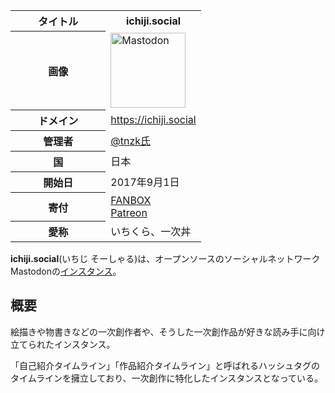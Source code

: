 <div>

<table>
<colgroup>
<col style="width: 50%" />
<col style="width: 50%" />
</colgroup>
<tbody>
<tr class="header">
<th>タイトル</th>
<th><strong>ichiji.social</strong></th>
</tr>

<tr class="odd">
<th>画像</th>
<td><a href="/%E3%83%95%E3%82%A1%E3%82%A4%E3%83%AB:Mastodon_logo.png" title="Mastodon"><img src="/images/thumb/0/00/Mastodon_logo.png/120px-Mastodon_logo.png" srcset="/images/thumb/0/00/Mastodon_logo.png/180px-Mastodon_logo.png 1.5x, /images/0/00/Mastodon_logo.png 2x" width="120" height="120" alt="Mastodon" /></a></td>
</tr>
<tr class="even">
<th scope="row">ドメイン</th>
<td><a href="https://ichiji.social" rel="nofollow">https://ichiji.social</a></td>
</tr>
<tr class="odd">
<th scope="row">管理者</th>
<td><a href="https://ichiji.social/@tnzk" rel="nofollow">@tnzk氏</a></td>
</tr>
<tr class="even">
<th scope="row">国</th>
<td>日本</td>
</tr>
<tr class="odd">
<th scope="row">開始日</th>
<td>2017年9月1日</td>
</tr>
<tr class="even">
<th scope="row">寄付</th>
<td><a href="https://www.pixiv.net/fanbox/creator/45748691" rel="nofollow">FANBOX</a><br />
<a href="https://www.patreon.com/ichiji_social" rel="nofollow">Patreon</a></td>
</tr>
<tr class="odd">
<th scope="row">愛称</th>
<td>いちくら、一次丼</td>
</tr>
</tbody>
</table>

**ichiji.social**(いちじ そーしゃる)は、オープンソースのソーシャルネットワークMastodonの[インスタンス](/%E3%82%A4%E3%83%B3%E3%82%B9%E3%82%BF%E3%83%B3%E3%82%B9 "インスタンス")。

## 概要

絵描きや物書きなどの一次創作者や、そうした一次創作品が好きな読み手に向け立てられたインスタンス。

「自己紹介タイムライン」「作品紹介タイムライン」と呼ばれるハッシュタグのタイムラインを擁立しており、一次創作に特化したインスタンスとなっている。

</div>
